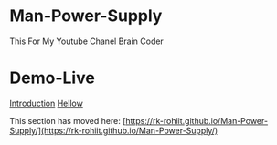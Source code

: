 # Man-Power-Supply
This For My Youtube Chanel Brain Coder

# Demo-Live
<a href="https://rk-rohiit.github.io/Man-Power-Supply/"></a>
<a href="doc:introduction" target="_blank">Introduction</a>
<a href="https://rk-rohiit.github.io/Man-Power-Supply/">Hellow</a>

This section has moved here: [https://rk-rohiit.github.io/Man-Power-Supply/](https://rk-rohiit.github.io/Man-Power-Supply/)
